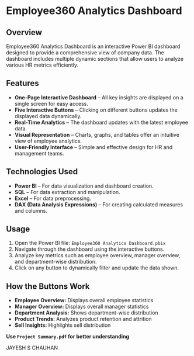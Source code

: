 # Employee360 Analytics Dashboard

## Overview
Employee360 Analytics Dashboard is an interactive Power BI dashboard designed to provide a comprehensive view of company data. The dashboard includes multiple dynamic sections that allow users to analyze various HR metrics efficiently.

## Features
- **One-Page Interactive Dashboard** – All key insights are displayed on a single screen for easy access.
- **Five Interactive Buttons** – Clicking on different buttons updates the displayed data dynamically.
- **Real-Time Analytics** – The dashboard updates with the latest employee data.
- **Visual Representation** – Charts, graphs, and tables offer an intuitive view of employee analytics.
- **User-Friendly Interface** – Simple and effective design for HR and management teams.

## Technologies Used
- **Power BI** – For data visualization and dashboard creation.
- **SQL** – For data extraction and manipulation.
- **Excel** – For data preprocessing.
- **DAX (Data Analysis Expressions)** – For creating calculated measures and columns.

## Usage
1. Open the Power BI file: `Employee360 Analytics Dashboard.pbix`
2. Navigate through the dashboard using the interactive buttons.
3. Analyze key metrics such as employee overview, manager overview, and department-wise distribution.
4. Click on any button to dynamically filter and update the data shown.

## How the Buttons Work
- **Employee Overview:** Displays overall employee statistics
- **Manager Overview:** Displays overall manager statistics
- **Department Analysis:** Shows department-wise distribution
- **Product Trends:** Analyzes product retention and attrition
- **Sell Insights:** Highlights sell distribution

**Use `Project Summary.pdf` for better understanding**

JAYESH S CHAUHAN
